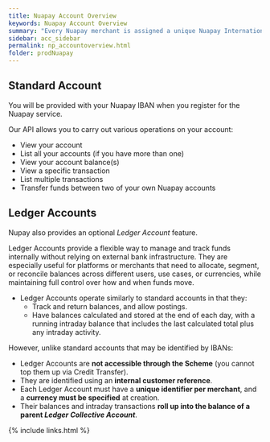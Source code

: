 ```yaml
---
title: Nuapay Account Overview
keywords: Nuapay Account Overview
summary: "Every Nuapay merchant is assigned a unique Nuapay International Bank Account - Direct Debit settlements are credited to this account; Credit Transfers are debited from this account."
sidebar: acc_sidebar
permalink: np_accountoverview.html
folder: prodNuapay
---
```


## Standard Account

You will be provided with your Nuapay IBAN when you register for the Nuapay service.

Our API allows you to carry out various operations on your account:

* View your account
* List all your accounts (if you have more than one)
* View your account balance(s)
* View a specific transaction
* List multiple transactions
* Transfer funds between two of your own Nuapay accounts

## Ledger Accounts

Nupay also provides an optional *Ledger Account* feature. 

Ledger Accounts provide a flexible way to manage and track funds internally without relying on external bank infrastructure. They are especially useful for platforms or merchants that need to allocate, segment, or reconcile balances across different users, use cases, or currencies, while maintaining full control over how and when funds move.

- Ledger Accounts operate similarly to standard accounts in that they:
  - Track and return balances, and allow postings.
  - Have balances calculated and stored at the end of each day, with a running intraday balance that includes the last calculated total plus any intraday activity.

However, unlike standard accounts that may be identified by IBANs:

- Ledger Accounts are **not accessible through the Scheme** (you cannot top them up via Credit Transfer).
- They are identified using an **internal customer reference**.
- Each Ledger Account must have a **unique identifier per merchant**, and a **currency must be specified** at creation.
- Their balances and intraday transactions **roll up into the balance of a parent _Ledger Collective Account_**.


{% include links.html %}
